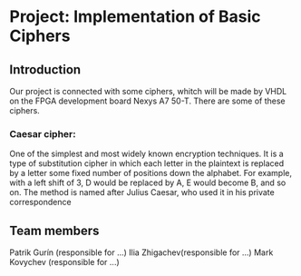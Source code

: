 # Project: Implementation of Basic Ciphers
## Introduction
Our project is connected with some ciphers, whitch will be made by VHDL on the FPGA development board Nexys A7 50-T. There are some of these ciphers.
### Caesar cipher:
One of the simplest and most widely known encryption techniques. It is a type of substitution cipher in which each letter in the plaintext is replaced by a letter some fixed number of positions down the alphabet. For example, with a left shift of 3, D would be replaced by A, E would become B, and so on. The method is named after Julius Caesar, who used it in his private correspondence




## Team members
Patrik Gurín (responsible for ...)
Ilia Zhigachev(responsible for ...)
Mark Kovychev (responsible for ...)

